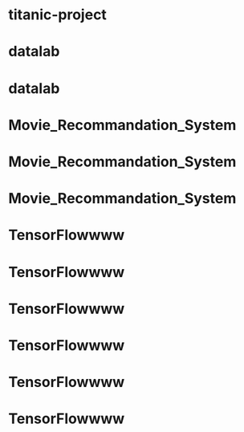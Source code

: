 # titanic-project
# datalab
# datalab
# Movie_Recommandation_System
# Movie_Recommandation_System
# Movie_Recommandation_System
# TensorFlowwww
# TensorFlowwww
# TensorFlowwww
# TensorFlowwww
# TensorFlowwww
# TensorFlowwww
